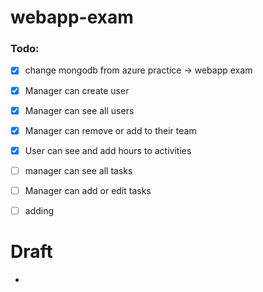 # webapp-exam

### Todo:
 * [x] change mongodb from azure practice -> webapp exam
 * [x] Manager can create user
 * [x] Manager can see all users 
 * [x] Manager can remove or add to their team
 * [x] User can see and add hours to activities
 * [ ] manager can see all tasks
 * [ ] Manager can add or edit tasks
 * [ ] adding 



# Draft
* 
